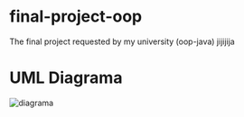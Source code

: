 # final-project-oop
The final project requested by my university (oop-java)
jijijija

# UML Diagrama
![diagrama](https://i.imgur.com/gSacG35.jpg "diagrama")
